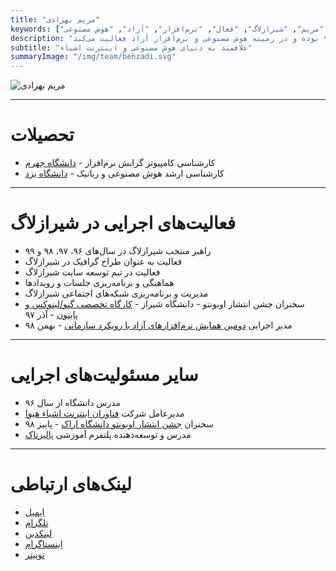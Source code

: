 ```yaml
---
title: "مریم بهزادی"
keywords: ["بهزادی", "مریم", "شیرازلاگ", "فعال", "نرم‌افزار", "آزاد", "هوش مصنوعی"]
description: "مریم بهزادی از راهبران شیرازلاگ از سال ۹۶ تا ۹۹ بوده و در زمینه هوش مصنوعی و نرم‌افزار آزاد فعالیت می‌کند."
subtitle: "علاقمند به دنیای هوش مصنوعی و اینترنت اشیاء"
summaryImage: "/img/team/behzadi.svg"
---
```

![مریم بهزادی](/img/team/behzadi.svg)

---

# تحصیلات
* کارشناسی کامپیوتر گرایش نرم‌افزار - 
[دانشگاه جهرم](https://www.jahromu.ac.ir/fa)
* کارشناسی ارشد هوش مصنوعی و رباتیک -
[دانشگاه یزد](https://yazd.ac.ir/)

---

# فعالیت‌های اجرایی در شیرازلاگ
* راهبر منتخب شیرازلاگ در سال‌های ۹۶، ۹۷، ۹۸ و ۹۹
* فعالیت به عنوان طراح گرافیک در شیرازلاگ
* فعالیت در تیم توسعه سایت شیرازلاگ
* هماهنگی و برنامه‌ریزی جلسات و رویدادها
* مدیریت و برنامه‌ریزی شبکه‌های اجتماعی شیرازلاگ
* سخنران جشن انتشار اوبونتو - دانشگاه شیراز - 
[کارگاه تخصصی گنو/لینوکس و پایتون](/events/event5_ubuntu_python_workshop/) - 
آذر ۹۷
* مدیر اجرایی
[دومین همایش نرم‌افزارهای آزاد با رویکرد سازمانی](/events/event8_free_software_conf_2/) - بهمن ۹۸
 
---

# سایر مسئولیت‌های اجرایی
* مدرس دانشگاه از سال ۹۶
* مدیرعامل شرکت 
[فناوران اینترنت اشیاء هیوا](https://hiva-iot.com/)
* سخنران 
[جشن انتشار اوبونتو دانشگاه اراک](/events/event9_arak_conf/) - پاییز ۹۸
* مدرس و توسعه‌دهنده پلتفرم آموزشی 
[پالیزتاک](https://paliztalk.ir/)

---

# لینک‌های ارتباطی
* [ایمیل](mailto:behzadi@shirazlug.ir)
* [تلگرام](https://t.me/mariebehzadi)
* [لینکدین](https://linkedin.com/in/mariebehzadi) 
* [اینستاگرام](https://www.instagram.com/mariebehzadi)
* [توییتر](https://twitter.com/mariebehzadi)
